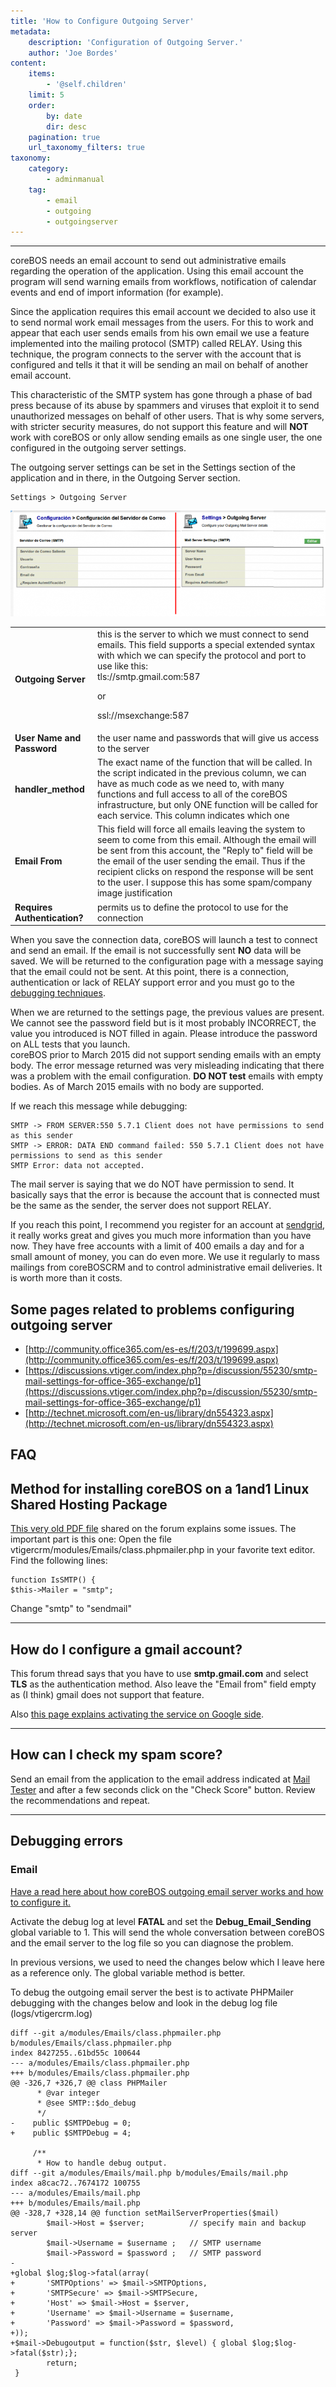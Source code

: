```yaml
---
title: 'How to Configure Outgoing Server'
metadata:
    description: 'Configuration of Outgoing Server.'
    author: 'Joe Bordes'
content:
    items:
        - '@self.children'
    limit: 5
    order:
        by: date
        dir: desc
    pagination: true
    url_taxonomy_filters: true
taxonomy:
    category:
        - adminmanual
    tag:
        - email
        - outgoing
        - outgoingserver
---
```

---
coreBOS needs an email account to send out administrative emails regarding the operation of the application. Using this email account the program will send warning emails from workflows, notification of calendar events and end of import information (for example).

Since the application requires this email account we decided to also use it to send normal work email messages from the users. For this to work and appear that each user sends emails from his own email we use a feature implemented into the mailing protocol (SMTP) called RELAY. Using this technique, the program connects to the server with the account that is configured and tells it that it will be sending an mail on behalf of another email account.

This characteristic of the SMTP system has gone through a phase of bad press because of its abuse by spammers and viruses that exploit it to send unauthorized messages on behalf of other users. That is why some servers, with stricter security measures, do not support this feature and will **NOT** work with coreBOS or only allow sending emails as one single user, the one configured in the outgoing server settings.

The outgoing server settings can be set in the Settings section of the application and in there, in the Outgoing Server section.

```
Settings > Outgoing Server
```
![](outgoingserver.png?width=100%)

<table class="table table-striped">
<tbody>
<tr>
<td><strong>Outgoing Server	</strong></td>
<td>this is the server to which we must connect to send emails. This field supports a special extended syntax with which we can specify the protocol and port to use like this:<br>

<div class="notices blue">
tls://smtp.gmail.com:587

or

ssl://msexchange:587 </div></td>
</tr>
<tr>
<td><strong>User Name and Password</strong></td>
<td>the user name and passwords that will give us access to the server</td>
</tr>
<tr>
<td><strong>handler_method</strong></td>
<td>The exact name of the function that will be called. In the script indicated in the previous column, we can have as much code as we need to, with many functions and full access to all of the coreBOS infrastructure, but only ONE function will be called for each service. This column indicates which one</td>
</tr>
<tr>
<td><strong>Email From</strong></td>
<td>This field will force all emails leaving the system to seem to come from this email. Although the email will be sent from this account, the "Reply to" field will be the email of the user sending the email. Thus if the recipient clicks on respond the response will be sent to the user. I suppose this has some spam/company image justification</td>
</tr>
<tr>
<td><strong>Requires Authentication?</strong></td>
<td>permits us to define the protocol to use for the connection</td>
</tr>
</tbody>
</table>

When you save the connection data, coreBOS will launch a test to connect and send an email. If the email is not successfully sent **NO** data will be saved. We will be returned to the configuration page with a message saying that the email could not be sent. At this point, there is a connection, authentication or lack of RELAY support error and you must go to the [debugging techniques](http://localhost/coreBOSDocumentation/developer-guide/architecture-concepts/debuging#email).

<div class="notices red">
When we are returned to the settings page, the previous values are present. We cannot see the password field but is it most probably INCORRECT, the value you introduced is NOT filled in again. Please introduce the password on ALL tests that you launch.
</div>

<div class="notices red">
coreBOS prior to March 2015 did not support sending emails with an empty body. The error message returned was very misleading indicating that there was a problem with the email configuration. <strong>DO NOT test</strong> emails with empty bodies. As of March 2015 emails with no body are supported.
</div>

If we reach this message while debugging:

```
SMTP -> FROM SERVER:550 5.7.1 Client does not have permissions to send as this sender
SMTP -> ERROR: DATA END command failed: 550 5.7.1 Client does not have permissions to send as this sender
SMTP Error: data not accepted.
```

The mail server is saying that we do NOT have permission to send. It basically says that the error is because the account that is connected must be the same as the sender, the server does not support RELAY.

If you reach this point, I recommend you register for an account at [sendgrid](https://sendgrid.com/), it really works great and gives you much more information than you have now. They have free accounts with a limit of 400 emails a day and for a small amount of money, you can do even more. We use it regularly to mass mailings from coreBOSCRM and to control administrative email deliveries. It is worth more than it costs.

## Some pages related to problems configuring outgoing server

-   [http://community.office365.com/es-es/f/203/t/199699.aspx](http://community.office365.com/es-es/f/203/t/199699.aspx)
-   [https://discussions.vtiger.com/index.php?p=/discussion/55230/smtp-mail-settings-for-office-365-exchange/p1](https://discussions.vtiger.com/index.php?p=/discussion/55230/smtp-mail-settings-for-office-365-exchange/p1)
-   [http://technet.microsoft.com/en-us/library/dn554323.aspx](http://technet.microsoft.com/en-us/library/dn554323.aspx)

## FAQ

<div class="notices blue">
<h2>Method for installing coreBOS on a 1and1 Linux Shared Hosting Package</h2> </div>

[This very old PDF file](https://discussions.corebos.org/documentation/lib/exe/fetch.php?media=en:corebos:vtigercrm_1and1_installation.pdf) shared on the forum explains some issues. The important part is this one:
Open the file vtigercrm/modules/Emails/class.phpmailer.php in your favorite text editor.
Find the following lines:
```
function IsSMTP() {
$this->Mailer = "smtp";
```
Change "smtp" to "sendmail"

---

<div class="notices blue">

<h2>How do I configure a gmail account?</h2>
</div>

This forum thread says that you have to use **smtp.gmail.com** and select **TLS** as the authentication method. Also leave the "Email from" field empty as (I think) gmail does not support that feature.

Also [this page explains activating the service on Google side](https://discussions.corebos.org/documentation/doku.php?id=en:adminmanual:outgoingservergmail).

---

<div class="notices blue">

<h2>How can I check my spam score?</h2>
</div>

Send an email from the application to the email address indicated at [Mail Tester](https://www.mail-tester.com/) and after a few seconds click on the "Check Score" button. Review the recommendations and repeat.

---

## Debugging errors

### Email

[Have a read here about how coreBOS outgoing email server works and how to configure it.](http://localhost/coreBOSDocumentation/configuration-tools/administration%20options/outgoingserver)

Activate the debug log at level **FATAL** and set the **Debug_Email_Sending** global variable to 1. This will send the whole conversation between coreBOS and the email server to the log file so you can diagnose the problem.

<div class="notices blue">
In previous versions, we used to need the changes below which I leave here as a reference only. The global variable method is better.
</div>

To debug the outgoing email server the best is to activate PHPMailer debugging with the changes below and look in the debug log file (logs/vtigercrm.log)

```
diff --git a/modules/Emails/class.phpmailer.php b/modules/Emails/class.phpmailer.php
index 8427255..61bd55c 100644
--- a/modules/Emails/class.phpmailer.php
+++ b/modules/Emails/class.phpmailer.php
@@ -326,7 +326,7 @@ class PHPMailer
      * @var integer
      * @see SMTP::$do_debug
      */
-    public $SMTPDebug = 0;
+    public $SMTPDebug = 4;
 
     /**
      * How to handle debug output.
diff --git a/modules/Emails/mail.php b/modules/Emails/mail.php
index a8cac72..7674172 100755
--- a/modules/Emails/mail.php
+++ b/modules/Emails/mail.php
@@ -328,7 +328,14 @@ function setMailServerProperties($mail)
        $mail->Host = $server;          // specify main and backup server
        $mail->Username = $username ;   // SMTP username
        $mail->Password = $password ;   // SMTP password
-
+global $log;$log->fatal(array(
+       'SMTPOptions' => $mail->SMTPOptions,
+       'SMTPSecure' => $mail->SMTPSecure,
+       'Host' => $mail->Host = $server,
+       'Username' => $mail->Username = $username,
+       'Password' => $mail->Password = $password,
+));
+$mail->Debugoutput = function($str, $level) { global $log;$log->fatal($str);};
        return;
 }
 ```